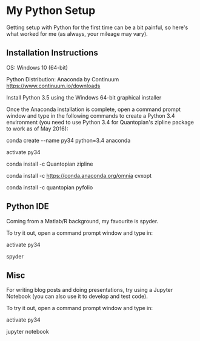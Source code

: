 # My Python Setup
Getting setup with Python for the first time can be a bit painful, so here's what worked for me (as always, your mileage may vary).

## Installation Instructions
OS: Windows 10 (64-bit)

Python Distribution: Anaconda by Continuum https://www.continuum.io/downloads 

Install Python 3.5 using the Windows 64-bit graphical installer

Once the Anaconda installation is complete, open a command prompt window and type in the following commands to create a Python 3.4 environment (you need to use Python 3.4 for Quantopian's zipline package to work as of May 2016):

conda create --name py34 python=3.4 anaconda

activate py34

conda install -c Quantopian zipline

conda install -c https://conda.anaconda.org/omnia cvxopt

conda install -c quantopian pyfolio 

## Python IDE
Coming from a Matlab/R background, my favourite is spyder.

To try it out, open a command prompt window and type in:

activate py34

spyder

## Misc
For writing blog posts and doing presentations, try using a Jupyter Notebook (you can also use it to develop and test code).

To try it out, open a command prompt window and type in:

activate py34

jupyter notebook


